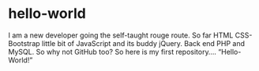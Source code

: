 # hello-world
I am a new developer going the self-taught rouge route. So far HTML CSS-Bootstrap little bit of JavaScript and its buddy jQuery. Back end PHP and MySQL. So why not GitHub too? So here is my first repository…. “Hello-World!”
